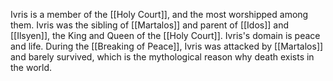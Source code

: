 Ivris is a member of the [[Holy Court]], and the most worshipped among them. Ivris was the sibling of [[Martalos]] and parent of [[Idos]] and [[Ilsyen]], the King and Queen of the [[Holy Court]]. Ivris's domain is peace and life. During the [[Breaking of Peace]], Ivris was attacked by [[Martalos]] and barely survived, which is the mythological reason why death exists in the world.